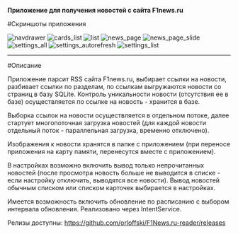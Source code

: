 <b>Приложение для получения новостей с сайта F1news.ru</b>

#Скриншоты приложения

![navdrawer](https://cloud.githubusercontent.com/assets/12079742/20848933/5ac28c2a-b8e5-11e6-81e4-9449fda3019e.png)
![cards_list](https://cloud.githubusercontent.com/assets/12079742/20848927/52e1d6d2-b8e5-11e6-8a4b-6d5d016b39ff.png)
![list](https://cloud.githubusercontent.com/assets/12079742/20848930/57175f56-b8e5-11e6-8891-42387ed4a985.png)
![news_page](https://cloud.githubusercontent.com/assets/12079742/20848938/5db547a6-b8e5-11e6-931d-ae0ba21bae16.png)
![news_page_slide](https://cloud.githubusercontent.com/assets/12079742/20848943/61c34712-b8e5-11e6-99a7-59c53a62ced0.png)
![settings_all](https://cloud.githubusercontent.com/assets/12079742/20848945/6504b01e-b8e5-11e6-8cc6-b0e6e8c9c9ca.png)
![settings_autorefresh](https://cloud.githubusercontent.com/assets/12079742/20848950/67c6738c-b8e5-11e6-8d92-baed2e2bc454.png)
![settings_list](https://cloud.githubusercontent.com/assets/12079742/20848953/6a92a324-b8e5-11e6-9ace-d580047b12fb.png)

***
#Описание

Приложение парсит RSS сайта F1news.ru, выбирает ссылки на новости, разбивает ссылки по разделам, по ссылкам выгружаются новости со страниц в базу SQLite. Контроль уникальности новости (отсутствия ее в базе) осуществляется по ссылке на новость - хранится в базе. 

Выборка ссылок на новости осуществляется в отдельном потоке, далее стартует многопоточная загрузка новостей (для каждой новости отдельный поток - параллельная загрузка, временно отключено). 

Изображения к новости хранятся в папке с приложением (при переносе приложения на карту памяти, перенесутся вместе с приложением). 

В настройках возможно включить вывод только непрочитанных новостей (после просмотра новость больше не выводится в списке - если настройку отключить, выводятся все новости). Вывод новостей обычным списком или списком карточек выбирается в настройках.

Имеется возможность включить обновление по расписанию с выбором интервала обновления. Реализовано через IntentService.

Релизы доступны: https://github.com/orloffski/F1News.ru-reader/releases
